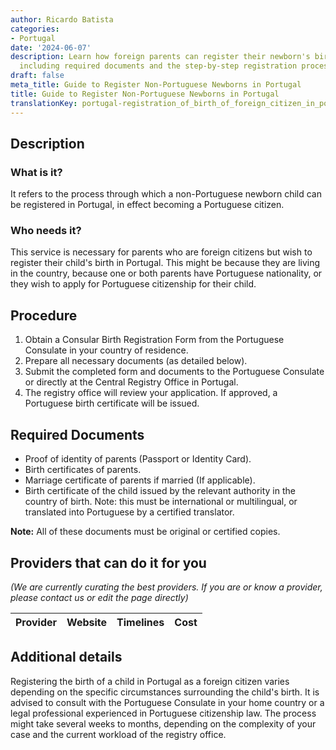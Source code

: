 ```yaml
---
author: Ricardo Batista
categories:
- Portugal
date: '2024-06-07'
description: Learn how foreign parents can register their newborn's birth in Portugal,
  including required documents and the step-by-step registration process.
draft: false
meta_title: Guide to Register Non-Portuguese Newborns in Portugal
title: Guide to Register Non-Portuguese Newborns in Portugal
translationKey: portugal-registration_of_birth_of_foreign_citizen_in_portugal
---
```


## Description
### What is it?
It refers to the process through which a non-Portuguese newborn child can be registered in Portugal, in effect becoming a Portuguese citizen.
### Who needs it?
This service is necessary for parents who are foreign citizens but wish to register their child's birth in Portugal. This might be because they are living in the country, because one or both parents have Portuguese nationality, or they wish to apply for Portuguese citizenship for their child. 

## Procedure
1. Obtain a Consular Birth Registration Form from the Portuguese Consulate in your country of residence.
2. Prepare all necessary documents (as detailed below).
3. Submit the completed form and documents to the Portuguese Consulate or directly at the Central Registry Office in Portugal.
4. The registry office will review your application. If approved, a Portuguese birth certificate will be issued.

## Required Documents
- Proof of identity of parents (Passport or Identity Card).
- Birth certificates of parents.
- Marriage certificate of parents if married (If applicable).
- Birth certificate of the child issued by the relevant authority in the country of birth. Note: this must be international or multilingual, or translated into Portuguese by a certified translator.

**Note:** All of these documents must be original or certified copies.

## Providers that can do it for you

_(We are currently curating the best providers. If you are or know a provider, please contact us or edit the page directly)_

| Provider        |     Website     |     Timelines    |       Cost      |
| --------------- | --------------- |  :-------------: | :-------------: |

## Additional details
Registering the birth of a child in Portugal as a foreign citizen varies depending on the specific circumstances surrounding the child's birth. It is advised to consult with the Portuguese Consulate in your home country or a legal professional experienced in Portuguese citizenship law. The process might take several weeks to months, depending on the complexity of your case and the current workload of the registry office.